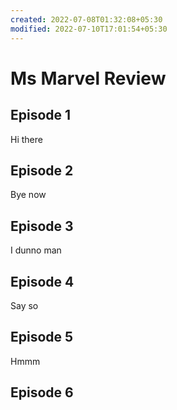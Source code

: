 ```yaml
---
created: 2022-07-08T01:32:08+05:30
modified: 2022-07-10T17:01:54+05:30
---
```


# Ms Marvel Review

## Episode 1
Hi there
## Episode 2
Bye now
## Episode 3
I dunno man
## Episode 4
Say so
## Episode 5
Hmmm
## Episode 6
